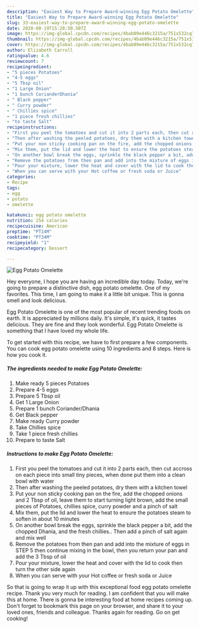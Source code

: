 ```yaml
---
description: "Easiest Way to Prepare Award-winning Egg Potato Omelette"
title: "Easiest Way to Prepare Award-winning Egg Potato Omelette"
slug: 33-easiest-way-to-prepare-award-winning-egg-potato-omelette
date: 2020-08-19T15:28:50.507Z
image: https://img-global.cpcdn.com/recipes/4bab09e446c3215a/751x532cq70/egg-potato-omelette-recipe-main-photo.jpg
thumbnail: https://img-global.cpcdn.com/recipes/4bab09e446c3215a/751x532cq70/egg-potato-omelette-recipe-main-photo.jpg
cover: https://img-global.cpcdn.com/recipes/4bab09e446c3215a/751x532cq70/egg-potato-omelette-recipe-main-photo.jpg
author: Elizabeth Carroll
ratingvalue: 4.6
reviewcount: 7
recipeingredient:
- "5 pieces Potatoes"
- "4-5 eggs"
- "5 Tbsp oil"
- "1 Large Onion"
- "1 bunch CorianderDhania"
- " Black pepper"
- " Curry powder"
- " Chillies spice"
- "1 piece fresh chillies"
- "to taste Salt"
recipeinstructions:
- "First you peel the tomatoes and cut it into 2 parts each, then cut accross on each piece into small tiny pieces, when done put them into a clean bowl with water"
- "Then after washing the peeled potatoes, dry them with a kitchen towel"
- "Put your non sticky cooking pan on the fire, add the chopped onions and 2 Tbsp of oil, leave them to start turning light brown, add the small pieces of Potatoes, chillies spice, curry powder and a pinch of salt"
- "Mix them, put the lid and lower the heat to ensure the potatoes steam to soften in about 10 minutes"
- "On another bowl break the eggs, sprinkle the black pepper a bit, add the chopped Dhania, and the fresh chillies.. Then add a pinch of salt again and mix well"
- "Remove the potatoes from then pan and add into the mixture of eggs in STEP 5 then continue mixing in the bowl, then you return your pan and add the 3 Tbsp of oil"
- "Pour your mixture, lower the heat and cover with the lid to cook then turn the other side again"
- "When you can serve with your Hot coffee or fresh soda or Juice"
categories:
- Recipe
tags:
- egg
- potato
- omelette

katakunci: egg potato omelette 
nutrition: 254 calories
recipecuisine: American
preptime: "PT14M"
cooktime: "PT34M"
recipeyield: "1"
recipecategory: Dessert

---
```



![Egg Potato Omelette](https://img-global.cpcdn.com/recipes/4bab09e446c3215a/751x532cq70/egg-potato-omelette-recipe-main-photo.jpg)

Hey everyone, I hope you are having an incredible day today. Today, we're going to prepare a distinctive dish, egg potato omelette. One of my favorites. This time, I am going to make it a little bit unique. This is gonna smell and look delicious.

Egg Potato Omelette is one of the most popular of recent trending foods on earth. It is appreciated by millions daily. It's simple, it's quick, it tastes delicious. They are fine and they look wonderful. Egg Potato Omelette is something that I have loved my whole life.




To get started with this recipe, we have to first prepare a few components. You can cook egg potato omelette using 10 ingredients and 8 steps. Here is how you cook it.

<!--inarticleads1-->

##### The ingredients needed to make Egg Potato Omelette:

1. Make ready 5 pieces Potatoes
1. Prepare 4-5 eggs
1. Prepare 5 Tbsp oil
1. Get 1 Large Onion
1. Prepare 1 bunch Coriander/Dhania
1. Get  Black pepper
1. Make ready  Curry powder
1. Take  Chillies spice
1. Take 1 piece fresh chillies
1. Prepare to taste Salt




<!--inarticleads2-->

##### Instructions to make Egg Potato Omelette:

1. First you peel the tomatoes and cut it into 2 parts each, then cut accross on each piece into small tiny pieces, when done put them into a clean bowl with water
1. Then after washing the peeled potatoes, dry them with a kitchen towel
1. Put your non sticky cooking pan on the fire, add the chopped onions and 2 Tbsp of oil, leave them to start turning light brown, add the small pieces of Potatoes, chillies spice, curry powder and a pinch of salt
1. Mix them, put the lid and lower the heat to ensure the potatoes steam to soften in about 10 minutes
1. On another bowl break the eggs, sprinkle the black pepper a bit, add the chopped Dhania, and the fresh chillies.. Then add a pinch of salt again and mix well
1. Remove the potatoes from then pan and add into the mixture of eggs in STEP 5 then continue mixing in the bowl, then you return your pan and add the 3 Tbsp of oil
1. Pour your mixture, lower the heat and cover with the lid to cook then turn the other side again
1. When you can serve with your Hot coffee or fresh soda or Juice




So that is going to wrap it up with this exceptional food egg potato omelette recipe. Thank you very much for reading. I am confident that you will make this at home. There is gonna be interesting food at home recipes coming up. Don't forget to bookmark this page on your browser, and share it to your loved ones, friends and colleague. Thanks again for reading. Go on get cooking!
